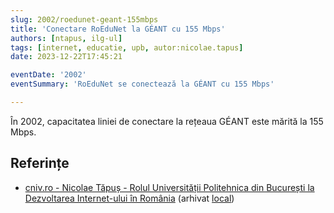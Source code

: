 ```yaml
---
slug: 2002/roedunet-geant-155mbps
title: 'Conectare RoEduNet la GÉANT cu 155 Mbps'
authors: [ntapus, ilg-ul]
tags: [internet, educatie, upb, autor:nicolae.tapus]
date: 2023-12-22T17:45:21

eventDate: '2002'
eventSummary: 'RoEduNet se conectează la GÉANT cu 155 Mbps'

---
```


În 2002, capacitatea liniei de conectare la rețeaua GÉANT este mărită la 155 Mbps.

<!-- truncate -->

## Referințe

- [cniv.ro - Nicolae Tăpuș - Rolul Universității Politehnica din București la Dezvoltarea Internet-ului în România](https://cniv.ro/documents/26/CNIV_Volum_Aniversar_2023_-_Versiune_Online_DPxioQg.pdf)  (arhivat [local](https://cronica-it.github.io/arhiva/))
